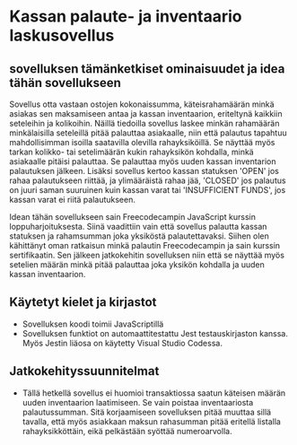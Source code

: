 # Kassan palaute- ja inventaario laskusovellus

## sovelluksen tämänketkiset ominaisuudet ja idea tähän sovellukseen
Sovellus otta vastaan ostojen kokonaissumma, käteisrahamäärän minkä asiakas sen maksamiseen antaa ja kassan inventaarion, eriteltynä kaikkiin seteleihin ja kolikoihin.
Näillä tiedoilla sovellus laskee minkän rahamäärän minkälaisilla seteleillä pitää palauttaa asiakaalle, niin että palautus tapahtuu mahdollisimman isoilla
saatavilla olevilla rahayksiköillä. Se näyttää myös tarkan kolikko- tai setelimäärän kukin rahayksikön kohdalla, minkä asiakaalle pitäisi palauttaa.
Se palauttaa myös uuden kassan inventarion palautuksen jälkeen. Lisäksi sovellus kertoo kassan statuksen 'OPEN' jos rahaa palautukseen riittää, ja ylimääräistä rahaa jää,
'CLOSED' jos palautus on juuri saman suuruinen kuin kassan varat tai 'INSUFFICIENT FUNDS', jos kassan varat ei riitä palautukseen.

Idean tähän sovellukseen sain Freecodecampin JavaScript kurssin loppuharjoituksesta. Siinä vaadittiin vain että sovellus palautta kassan statuksen ja rahamsumman joka yksiköstä
palautettavaksi. Siihen olen kähittänyt oman ratkaisun minkä palautin Freecodecampin ja sain kurssin sertifikaatin.
Sen jälkeen jatkokehitin sovelluksen niin että se näyttää myös setelien määrän minkä pitää palauttaa joka yksikön kohdalla ja uuden kassan inventaarion.

## Käytetyt kielet ja kirjastot
- Sovelluksen koodi toimii JavaScriptillä
- Sovelluksen funktiot on automaattitestattu Jest testauskirjaston kanssa. Myös Jestin liäosa on käytetty Visual Studio Codessa.

## Jatkokehityssuunnitelmat
- Tällä hetkellä sovellus ei huomioi transaktiossa saatun käteisen määrän uuden inventaarion laatimiseen. Se vain poistaa inventaariosta palautussumman.
Sitä korjaamiseen sovelluksen pitää muuttaa sillä tavalla, että myös asiakkaan maksun rahasumman pitää eritellä listalla rahayksikköttäin,
eikä pelkästään syöttää numeroarvolla.

